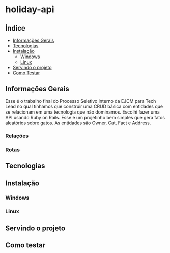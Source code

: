 # holiday-api

## Índice
<!--ts-->
   * [Informações Gerais](#informações-gerais)
   * [Tecnologias](#tecnologias)
   * [Instalação](#instalação)
      * [Windows](#windows)
      * [Linux](#linux)
   * [Servindo o projeto](#servindo-o-projeto)
   * [Como Testar](#como-testar)
<!--te-->

## Informações Gerais

Esse é o trabalho final do Processo Seletivo interno da EJCM para Tech Lead no qual tínhamos que construir uma CRUD básica com entidades que se relacionam em uma tecnologia que não dominamos. Escolhi fazer uma API usando Ruby on Rails. Esse é um projetinho bem simples que gera fatos aleatórios sobre gatos. As entidades são Owner, Cat, Fact e Address.

  ### Relações
  ### Rotas

## Tecnologias

## Instalação

  ### Windows
  
  ### Linux
  
## Servindo o projeto

## Como testar
